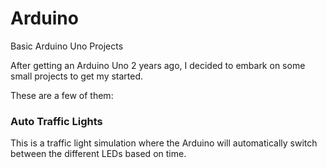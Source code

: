 # Arduino
Basic Arduino Uno Projects

After getting an Arduino Uno 2 years ago, I decided to embark on some small projects to get my started.

These are a few of them:

### Auto Traffic Lights
This is a traffic light simulation where the Arduino will automatically switch between the different LEDs based on time.
